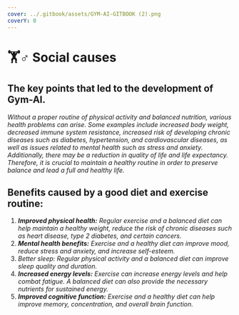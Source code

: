 ```yaml
---
cover: ../.gitbook/assets/GYM-AI-GITBOOK (2).png
coverY: 0
---
```


# 🏋♂ Social causes

## The key points that led to the development of Gym-AI.

_Without a proper routine of physical activity and balanced nutrition, various health problems can arise. Some examples include increased body weight, decreased immune system resistance, increased risk of developing chronic diseases such as diabetes, hypertension, and cardiovascular diseases, as well as issues related to mental health such as stress and anxiety. Additionally, there may be a reduction in quality of life and life expectancy. Therefore, it is crucial to maintain a healthy routine in order to preserve balance and lead a full and healthy life._

## Benefits caused by a good diet and exercise routine:

1. _**Improved physical health:** Regular exercise and a balanced diet can help maintain a healthy weight, reduce the risk of chronic diseases such as heart disease, type 2 diabetes, and certain cancers._
2. _**Mental health benefits:** Exercise and a healthy diet can improve mood, reduce stress and anxiety, and increase self-esteem._
3. _Better sleep: Regular physical activity and a balanced diet can improve sleep quality and duration._
4. _**Increased energy levels:** Exercise can increase energy levels and help combat fatigue. A balanced diet can also provide the necessary nutrients for sustained energy._
5. _**Improved cognitive function:** Exercise and a healthy diet can help improve memory, concentration, and overall brain function._

